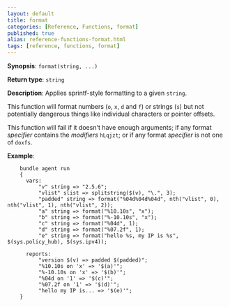 ```yaml
---
layout: default
title: format
categories: [Reference, Functions, format]
published: true
alias: reference-functions-format.html
tags: [reference, functions, format]
---
```


**Synopsis**: `format(string, ...)`

**Return type**: `string`

**Description**: Applies sprintf-style formatting to a given `string`.

This function will format numbers (`o`, `x`, `d` and `f`) or strings (`s`) but 
not potentially dangerous things like individual characters or pointer 
offsets.

This function will fail if it doesn't have enough arguments; if any
format *specifier* contains the *modifiers* `hLqjzt`; or if any format
*specifier* is not one of `doxfs`.

**Example**:  

```cf3
    bundle agent run
    {
      vars:
          "v" string => "2.5.6";
          "vlist" slist => splitstring($(v), "\.", 3);
          "padded" string => format("%04d%04d%04d", nth("vlist", 0), nth("vlist", 1), nth("vlist", 2));
          "a" string => format("%10.10s", "x");
          "b" string => format("%-10.10s", "x");
          "c" string => format("%04d", 1);
          "d" string => format("%07.2f", 1);
          "e" string => format("hello %s, my IP is %s", $(sys.policy_hub), $(sys.ipv4));

      reports:
          "version $(v) => padded $(padded)";
          "%10.10s on 'x' => '$(a)'";
          "%-10.10s on 'x' => '$(b)'";
          "%04d on '1' => '$(c)'";
          "%07.2f on '1' => '$(d)'";
          "hello my IP is... => '$(e)'";
    }
```

